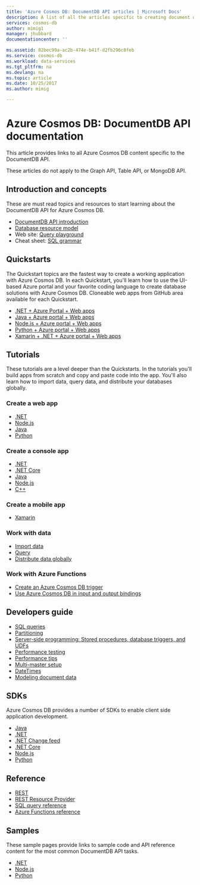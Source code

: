 ```yaml
---
title: 'Azure Cosmos DB: DocumentDB API articles | Microsoft Docs'
description: A list of all the articles specific to creating document databases with the DocumentDB API in Azure Cosmos DB. 
services: cosmos-db
author: mimig1
manager: jhubbard
documentationcenter: ''

ms.assetid: 82bec99a-ac2b-474e-b41f-d2fb296c8feb
ms.service: cosmos-db
ms.workload: data-services
ms.tgt_pltfrm: na
ms.devlang: na
ms.topic: article
ms.date: 10/25/2017
ms.author: mimig

---
```

# Azure Cosmos DB: DocumentDB API documentation

This article provides links to all Azure Cosmos DB content specific to the DocumentDB API.

These articles do not apply to the Graph API, Table API, or MongoDB API. 

## Introduction and concepts

These are must read topics and resources to start learning about the DocumentDB API for Azure Cosmos DB.

- [DocumentDB API introduction](documentdb-introduction.md)
- [Database resource model](documentdb-resources.md)
- Web site: [Query playground](https://www.documentdb.com/sql/demo)
- Cheat sheet: [SQL grammar](documentdb-sql-query-cheat-sheet.md)

## Quickstarts

The Quickstart topics are the fastest way to create a working application with Azure Cosmos DB. In each Quickstart, you'll learn how to use the UI-based Azure portal and your favorite coding language to create database solutions with Azure Cosmos DB. Cloneable web apps from GitHub area available for each Quickstart. 

- [.NET + Azure Portal + Web apps](create-documentdb-dotnet.md)
- [Java + Azure portal + Web apps](create-documentdb-java.md)
- [Node.js + Azure portal + Web apps](create-documentdb-nodejs.md)
- [Python + Azure portal + Web apps](create-documentdb-python.md)
- [Xamarin + .NET + Azure portal + Web apps](create-documentdb-xamarin-dotnet.md)

## Tutorials

These tutorials are a level deeper than the Quickstarts. In the tutorials you'll build apps from scratch and copy and paste code into the app. You'll also learn how to import data, query data, and distribute your databases globally.

### Create a web app

- [.NET](documentdb-dotnet-application.md)
- [Node.js](documentdb-nodejs-application.md) 
- [Java](documentdb-java-application.md)
- [Python](documentdb-python-application.md)

### Create a console app

- [.NET](documentdb-get-started.md)
- [.NET Core](documentdb-dotnetcore-get-started.md) 
- [Java](documentdb-java-get-started.md) 
- [Node.js](documentdb-nodejs-get-started.md) 
- [C++](documentdb-cpp-get-started.md)

### Create a mobile app

- [Xamarin](mobile-apps-with-xamarin.md)

### Work with data

- [Import data](import-data.md)
- [Query](tutorial-query-documentdb.md)
- [Distribute data globally](tutorial-global-distribution-documentdb.md)

### Work with Azure Functions

- [Create an Azure Cosmos DB trigger](../azure-functions/functions-create-cosmos-db-triggered-function.md)
- [Use Azure Cosmos DB in input and output bindings](../azure-functions/functions-integrate-store-unstructured-data-cosmosdb.md)

## Developers guide

- [SQL queries](documentdb-sql-query.md)
- [Partitioning](documentdb-partition-data.md)
- [Server-side programming: Stored procedures, database triggers, and UDFs](programming.md)
- [Performance testing](performance-testing.md)
- [Performance tips](performance-tips.md)
- [Multi-master setup](multi-region-writers.md)
- [DateTimes](working-with-dates.md)
- [Modeling document data](modeling-data.md) 

## SDKs

Azure Cosmos DB provides a number of SDKs to enable client side application development.

- [Java](documentdb-sdk-java.md)
- [.NET](documentdb-sdk-dotnet.md)
- [.NET Change feed](documentdb-sdk-dotnet-changefeed.md)
- [.NET Core](documentdb-sdk-dotnet-core.md)
- [Node.js](documentdb-sdk-node.md)
- [Python](documentdb-sdk-python.md)

## Reference

- [REST](/rest/api/documentdb/)
- [REST Resource Provider](/rest/api/documentdbresourceprovider/)
- [SQL query reference](documentdb-sql-query-reference.md)
- [Azure Functions reference](../azure-functions/functions-bindings-documentdb)

## Samples

These sample pages provide links to sample code and API reference content for the most common DocumentDB API tasks.

- [.NET](documentdb-dotnet-samples.md)
- [Node.js](documentdb-nodejs-samples.md)
- [Python](documentdb-python-samples.md) 